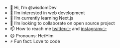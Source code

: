 - 👋 Hi, I’m @wisdomDev
- 👀 I’m interested in web development 
- 🌱 I’m currently learning Next.js
- 💞️ I’m looking to collaborate on open source project
- 📫 How to reach me [twitter👉](https://x.com/_WisdomDev) and [instagram👉](https://www.instagram.com/aimchiboy/)
- 😄 Pronouns: He/Him
- ⚡ Fun fact: Love to code
